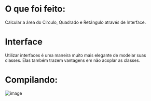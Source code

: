 # O que foi feito: 
Calcular a área do Circulo, Quadrado e Retângulo através de Interface. 
# Interface 
Utilizar interfaces é uma maneira muito mais elegante de modelar suas classes. Elas também trazem vantagens em não acoplar as classes.
# Compilando: 
![image](https://user-images.githubusercontent.com/91507393/232227023-5ce11727-124a-40dc-bb04-61f68ef2d369.png)
